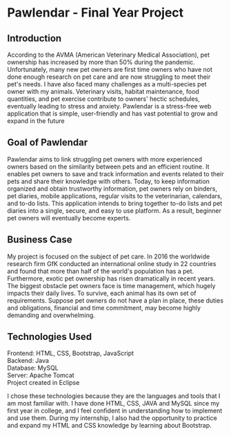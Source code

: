 # Pawlendar - Final Year Project

## Introduction
According to the AVMA (American Veterinary Medical Association), pet ownership has 
increased by more than 50% during the pandemic. Unfortunately, many new pet owners are 
first time owners who have not done enough research on pet care and are now struggling to 
meet their pet's needs. I have also faced many challenges as a multi-species pet owner with my 
animals. Veterinary visits, habitat maintenance, food quantities, and pet exercise contribute to 
owners' hectic schedules, eventually leading to stress and anxiety. Pawlendar is a stress-free 
web application that is simple, user-friendly and has vast potential to grow and expand in the 
future

## Goal of Pawlendar
Pawlendar aims to link struggling pet owners with more experienced owners based on the 
similarity between pets and an efficient routine. It enables pet owners to save and track 
information and events related to their pets and share their knowledge with others. Today, to 
keep information organized and obtain trustworthy information, pet owners rely on binders, 
pet diaries, mobile applications, regular visits to the veterinarian, calendars, and to-do lists. 
This application intends to bring together to-do lists and pet diaries into a single, secure, and 
easy to use platform. As a result, beginner pet owners will eventually become experts.

## Business Case
My project is focused on the subject of pet care. In 2016 the worldwide research firm GfK 
conducted an international online study in 22 countries and found that more than half of the 
world's population has a pet. Furthermore, exotic pet ownership has risen dramatically in recent 
years. The biggest obstacle pet owners face is time management, which hugely impacts their 
daily lives. To survive, each animal has its own set of requirements. Suppose pet owners do 
not have a plan in place, these duties and obligations, financial and time commitment, may 
become highly demanding and overwhelming. 

## Technologies Used
Frontend: HTML, CSS, Bootstrap, JavaScript  
Backend: Java  
Database: MySQL  
Server: Apache Tomcat  
Project created in Eclipse  

I chose these technologies because they are the languages and tools that I am most familiar 
with. I have done HTML, CSS, JAVA and MySQL since my first year in college, and I feel
confident in understanding how to implement and use them. During my internship, I also had 
the opportunity to practice and expand my HTML and CSS knowledge by learning about 
Bootstrap. 
